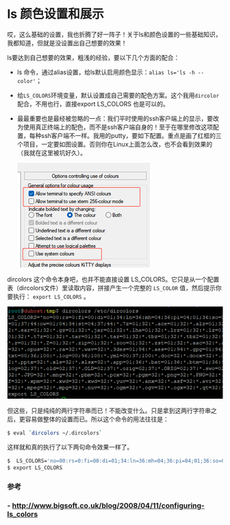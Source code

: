 # ls 颜色设置和展示

哎，这么基础的设置，我也折腾了好一阵子！关于ls和颜色设置的一些基础知识，我都知道，但就是没设置出自己想要的效果！ 

ls要达到自己想要的效果，粗浅的经验，要以下几个方面的配合：

- ls 命令，通过alias设置，给ls默认启用颜色显示：`alias ls='ls -h --color'`；

- 给`LS_COLORS`环境变量，默认设置成自己需要的配色方案。这个我用`dircolor`配合，不用也行，直接export LS_COLORS 也是可以的。

- 最最重要也是最经被忽略的一点：我们平时使用的ssh客户端上的显示，要改为使用真正终端上的配色，而不是ssh客户端自身的！至于在哪里修改这项配置，每种ssh客户端不一样。我用的putty，要如下配置。重点是画了红框的三个项目，一定要如图设置。否则你在Linux上面怎么改，也不会看到效果的（我就在这里被坑好久）。

  ![image-20221028141930264](images/image-20221028141930264.png)

dircolors 这个命令本身吧，也并不能直接设置 LS_COLORS。它只是从一个配置表（dircolors文件）里读取内容，拼接产生一个完整的 `LS_COLOR` 值，然后提示你要执行： `export LS_COLORS` 。

![image-20221028142445499](images/image-20221028142445499.png)

但这些，只是纯纯的两行字符串而已！不能改变什么。只是拿到这两行字符串之后，更容易做整体的设置而已。所以这个命令的用法往往是：
```bash
$ eval `dircolors ~/.dircolors`
```

这样就和真的执行了以下两句命令效果一样了。
```bash
$  LS_COLORS='no=00:rs=0:fi=00:di=01;34:ln=36:mh=04;36:pi=04;01;36:so=04;33:do=04;01;36:bd=01;33:cd=33:or=31:mi=01;37;41:ex=01;36:su=01;04;37:sg=01;04;37:ca=01;37:tw=01;37;44:ow=01;04;34:st=04;37;44:*.7z=01;32:*.ace=01;32:*.alz=01;32:*.arc=01;32:*.arj=01;32:*.bz=01;32:*.bz2=01;32:*.cab=01;32:*.cpio=01;32:*.deb=01;32:*.dz=01;32:*.ear=01;32:*.gz=01;32:*.jar=01;32:*.lha=01;32:*.lrz=01;32:*.lz=01;32:*.lz4=01;32:*.lzh=01;32:*.lzma=01;32:*.lzo=01;32:*.rar=01;32:*.rpm=01;32:*.rz=01;32:*.sar=01;32:*.t7z=01;32:*.tar=01;32:*.taz=01;32:*.tbz=01;32:*.tbz2=01;32:*.tgz=01;32:*.tlz=01;32:*.txz=01;32:*.tz=01;32:*.tzo=01;32:*.tzst=01;32:*.war=01;32:*.xz=01;32:*.z=01;32:*.Z=01;32:*.zip=01;32:*.zoo=01;32:*.zst=01;32:*.aac=32:*.au=32:*.flac=32:*.m4a=32:*.mid=32:*.midi=32:*.mka=32:*.mp3=32:*.mpa=32:*.mpeg=32:*.mpg=32:*.ogg=32:*.opus=32:*.ra=32:*.wav=32:*.3des=01;94:*.aes=01;94:*.gpg=01;94:*.pgp=01;94:*.c=01;95:*.h=01;95:*.py=01;95:*.go=01;95:*.php=01;33:*.js=01;33:*.md=00;36;100:*.txt=00;36;100:*.log=00;96;100:*.yml=00;37;100:*.doc=32:*.docx=32:*.dot=32:*.odg=32:*.odp=32:*.ods=32:*.odt=32:*.otg=32:*.otp=32:*.ots=32:*.ott=32:*.pdf=32:*.ppt=32:*.pptx=32:*.xls=32:*.xlsx=32:*.app=01;36:*.bat=01;36:*.btm=01;36:*.cmd=01;36:*.com=01;36:*.exe=01;36:*.reg=01;36:*~=02;37:*.bak=02;37:*.BAK=02;37:*.log=02;37:*.log=02;37:*.old=02;37:*.OLD=02;37:*.orig=02;37:*.ORIG=02;37:*.swo=02;37:*.swp=02;37:*.bmp=32:*.cgm=32:*.dl=32:*.dvi=32:*.emf=32:*.eps=32:*.gif=32:*.jpeg=32:*.jpg=32:*.JPG=32:*.mng=32:*.pbm=32:*.pcx=32:*.pgm=32:*.png=32:*.PNG=32:*.ppm=32:*.pps=32:*.ppsx=32:*.ps=32:*.svg=32:*.svgz=32:*.tga=32:*.tif=32:*.tiff=32:*.xbm=32:*.xcf=32:*.xpm=32:*.xwd=32:*.xwd=32:*.yuv=32:*.anx=32:*.asf=32:*.avi=32:*.axv=32:*.flc=32:*.fli=32:*.flv=32:*.gl=32:*.m2v=32:*.m4v=32:*.mkv=32:*.mov=32:*.MOV=32:*.mp4=32:*.mpeg=32:*.mpg=32:*.nuv=32:*.ogm=32:*.ogv=32:*.ogx=32:*.qt=32:*.rm=32:*.rmvb=32:*.swf=32:*.vob=32:*.webm=32:*.wmv=32:'
$ export LS_COLORS
```

### 参考

### - http://www.bigsoft.co.uk/blog/2008/04/11/configuring-ls_colors
